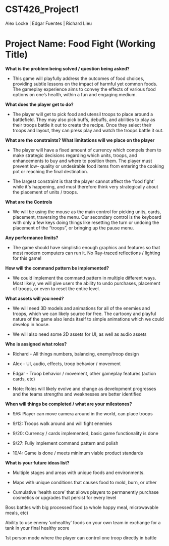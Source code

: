 # CST426_Project1
Alex Locke |
Edgar Fuentes |
Richard Lieu

# Project Name: Food Fight (Working Title)

**What is the problem being solved / question being asked?**

* This game will playfully address the outcomes of food choices, providing subtle lessons on the impact of harmful yet common foods. The gameplay experience aims to convey the effects of various food options on one’s health, within a fun and engaging medium.

**What does the player get to do?**

* The player will get to pick food and utensil troops to place around a battlefield. They may also pick buffs, debuffs, and abilities to play as their troops battle it out to create the recipe. Once they select 
their troops and layout, they can press play and watch the troops battle it out.

**What are the constraints? What limitations will we place on the player**

* The player will have a fixed amount of currency which compels them to make strategic decisions regarding which units, troops, and enhancements to buy and where to position them. The player must prevent low-
quality or undesirable food items from entering the cooking pot or reaching the final destination.

* The largest constraint is that the player cannot affect the ‘food fight’ while it's happening, and must therefore think very strategically about the placement of units / troops.

**What are the Controls**

* We will be using the mouse as the main control for picking units, cards, placement, traversing the menu. Our secondary control is the keyboard with only a few keys doing things like resetting the turn or undoing 
the placement of the “troops”, or bringing up the pause menu.

**Any performance limits?**

* The game should have simplistic enough graphics and features so that most modern computers can run it. No Ray-traced reflections / lighting for this game!

**How will the command pattern be implemented?**

* We could implement the command pattern in multiple different ways. Most likely, we will give users the ability to undo purchases, placement of troops, or even to reset the entire level. 

**What assets will you need?**

* We will need 3D models and animations for all of the enemies and troops, which we can likely source for free. The cartoony and playful nature of the game also lends itself to simple animations which we could 
develop in house.

* We will also need some 2D assets for UI, as well as audio assets

**Who is assigned what roles?**

* Richard - All things numbers, balancing, enemy/troop design

* Alex - UI, audio, effects, troop behavior / movement

* Edgar - Troop behavior / movement, other gameplay features (action cards, etc)

* Note: Roles will likely evolve and change as development progresses and the teams strengths and weaknesses are better identified

**When will things be completed / what are your milestones?**

* 9/6: Player can move camera around in the world, can place troops

* 9/12: Troops walk around and will fight enemies

* 9/20: Currency / cards implemented, basic game functionality is done

* 9/27: Fully implement command pattern and polish

* 10/4: Game is done / meets minimum viable product standards

**What is your future ideas list?**

* Multiple stages and areas with unique foods and environments.

* Maps with unique conditions that causes food to mold, burn, or other

* Cumulative ‘health score’ that allows players to permanently purchase cosmetics or upgrades that persist for every level

Boss battles with big processed food (a whole happy meal, microwavable meals, etc)

Ability to use enemy ‘unhealthy’ foods on your own team in exchange for a tank in your final healthy score

1st person mode where the player can control one troop directly in battle
